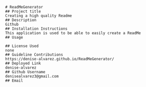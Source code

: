 
    # ReadMeGenerator
    ## Project title
    Creating a high quality Readme 
    ## Description
    Github
    ## Installation Instructions
    This application is used to be able to easily create a ReadMe
    ## Usage
    
    ## License Used
    none
    ## Guideline Contributions
    https://denise-alvarez.github.io/ReadMeGenerator/
    ## Deployed Link
    denise-alvarez
    ## Github Username
    denisealvarez3@gmail.com
    ## Email
  